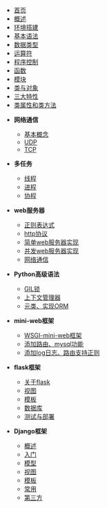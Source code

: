 * [首页](README.md)
* [概述](sections/1.概述.md)
* [环境搭建](sections/2.环境搭建.md)
* [基本语法](sections/3.基本语法.md)
* [数据类型](sections/4.数据类型.md)
* [运算符](sections/6.运算符.md)
* [程序控制](sections/7.程序控制.md)
* [函数](sections/8.函数.md)
* [模块](sections/3.基础/7.模块.md)
* [类与对象](sections/oo/1.md)
* [三大特性](oo/2.md)
* [类属性和类方法](oo/3.md)

- **网络通信**
  - [基本概念](network/network_1.md)
  - [UDP](network/network_2.md)
  - [TCP](network/network_3.md)
- **多任务**
  - [线程](multi/multi_2.md)
  - [进程](multi/multi_1.md)
  - [协程](multi/multi_3.md)

- **web服务器**
  - [正则表达式](web/web_1.md)
  - [http协议](web/web_2.md)
  - [简单web服务器实现](web/web_3.md)
  - [并发web服务器实现](web/web_4.md)
  - [网络通信](web/web_5.md)

- **Python高级语法**
  - [GIL锁](senior/senior_1.md)
  - [上下文管理器](senior/senior_2.md)
  - [元类、实现ORM](senior/senior_3.md)
  
- **mini-web框架**
  - [WSGI-mini-web框架](mini-web/mini-web_01.md)
  - [添加路由、mysql功能](mini-web/mini-web_02.md)
  - [添加log日志、路由支持正则](mini-web/mini-web_03.md)

- **flask框架**
  - [关于flask](flask/flask_01.md)
  - [视图](flask/flask_02.md)
  - [模板](flask/flask_03.md)
  - [数据库](flask/flask_04.md)
  - [测试与部署](flask/flask_05.md)

- **Django框架**
  - [概述](6.框架/django/概述.md)
  - [入门](6.框架/django/入门.md)
  - [模型](6.框架/django/模型.md)
  - [视图](6.框架/django/视图.md)
  - [模板](6.框架/django/模板.md)
  - [常用](6.框架/django/常用.md)
  - [第三方](6.框架/django/第三方.md)

